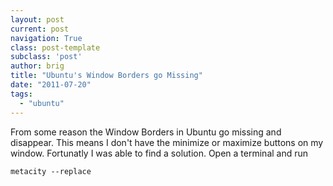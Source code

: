 ```yaml
---
layout: post
current: post
navigation: True
class: post-template
subclass: 'post'
author: brig
title: "Ubuntu's Window Borders go Missing"
date: "2011-07-20"
tags: 
  - "ubuntu"
---
```


From some reason the Window Borders in Ubuntu go missing and disappear. This means I don't have the minimize or maximize buttons on my window. Fortunatly I was able to find a solution. Open a terminal and run

`metacity --replace`
